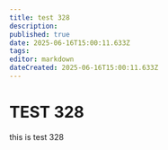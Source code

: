 ```yaml
---
title: test 328
description: 
published: true
date: 2025-06-16T15:00:11.633Z
tags: 
editor: markdown
dateCreated: 2025-06-16T15:00:11.633Z
---
```


# TEST 328
this is test 328
